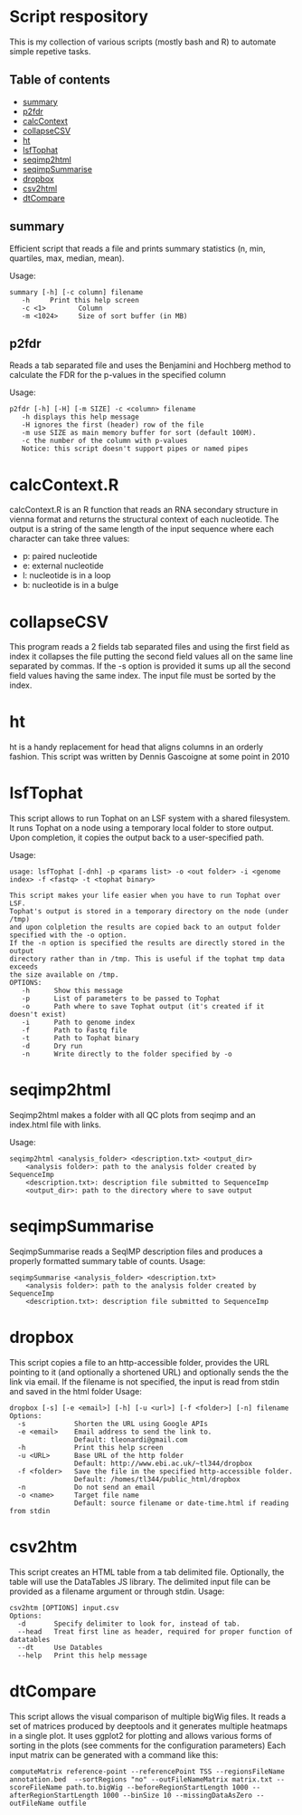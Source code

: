 # Script respository
This is my collection of various scripts (mostly bash and R) to automate simple repetive tasks.

## Table of contents
- [summary](#summary)
- [p2fdr](#p2fdr)
- [calcContext](#calccontextr)
- [collapseCSV](#collapsecsv)
- [ht](#ht)
- [lsfTophat](#lsftophat)
- [seqimp2html](#seqimp2html)
- [seqimpSummarise](#seqimpsummarise)
- [dropbox](#dropbox)
- [csv2html](#csv2htm)
- [dtCompare](#dtcompare)

## summary
Efficient script that reads a file and prints summary 
statistics (n, min, quartiles, max, median, mean).

Usage:
     
    summary [-h] [-c column] filename
       -h     Print this help screen
       -c <1>        Column
       -m <1024>     Size of sort buffer (in MB)

## p2fdr
Reads a tab separated file and uses the Benjamini and Hochberg method
to calculate the FDR for the p-values in the specified column

Usage:

    p2fdr [-h] [-H] [-m SIZE] -c <column> filename
       -h displays this help message
       -H ignores the first (header) row of the file
       -m use SIZE as main memory buffer for sort (default 100M).
       -c the number of the column with p-values
       Notice: this script doesn't support pipes or named pipes

# calcContext.R
calcContext.R is an R function that reads an RNA secondary structure in vienna format and returns the structural context of each nucleotide.
The output is a string of the same length of the input sequence where each character can take three values:
- p: paired nucleotide
- e: external nucleotide
- l: nucleotide is in a loop
- b: nucleotide is in a bulge

# collapseCSV
This program reads a 2 fields tab separated files and using the first field as index it collapses the file putting the second field values all on the same line separated by commas.
If the -s option is provided it sums up all the second field values having the same index.
The input file must be sorted by the index.	

# ht
ht is a handy replacement for head that aligns columns in an orderly fashion.
This script was written by Dennis Gascoigne at some point in 2010

# lsfTophat
This script allows to run Tophat on an LSF system with a shared filesystem. It runs Tophat on a node using a temporary local folder to store output. Upon completion, it copies the output back to a user-specified path.

Usage:

    usage: lsfTophat [-dnh] -p <params list> -o <out folder> -i <genome index> -f <fastq> -t <tophat binary>
    
    This script makes your life easier when you have to run Tophat over LSF.
    Tophat's output is stored in a temporary directory on the node (under /tmp) 
    and upon colpletion the results are copied back to an output folder 
    specified with the -o option.
    If the -n option is specified the results are directly stored in the output
    directory rather than in /tmp. This is useful if the tophat tmp data exceeds
    the size available on /tmp.
    OPTIONS:
       -h      Show this message
       -p      List of parameters to be passed to Tophat
       -o      Path where to save Tophat output (it's created if it doesn't exist)
       -i      Path to genome index
       -f      Path to Fastq file
       -t      Path to Tophat binary
       -d	   Dry run
       -n	   Write directly to the folder specified by -o

# seqimp2html
Seqimp2html makes a folder with all QC plots from seqimp and an index.html file with links.

Usage:

    seqimp2html <analysis_folder> <description.txt> <output_dir>
        <analysis folder>: path to the analysis folder created by SequenceImp
        <description.txt>: description file submitted to SequenceImp
        <output_dir>: path to the directory where to save output

# seqimpSummarise
SeqimpSummarise reads a SeqIMP description files and produces a properly formatted summary table of counts.
Usage:
 
    seqimpSummarise <analysis_folder> <description.txt>
        <analysis folder>: path to the analysis folder created by SequenceImp
        <description.txt>: description file submitted to SequenceImp

# dropbox

This script copies a file to an http-accessible folder, provides the URL pointing to it (and optionally a shortened URL) and optionally sends the the link via email.
If the filename is not specified, the input is read from stdin and saved in the html folder
Usage:

    dropbox [-s] [-e <email>] [-h] [-u <url>] [-f <folder>] [-n] filename
    Options:
      -s            Shorten the URL using Google APIs
      -e <email>    Email address to send the link to.
                    Default: tleonardi@gmail.com
      -h            Print this help screen
      -u <URL>      Base URL of the http folder
                    Default: http://www.ebi.ac.uk/~tl344/dropbox
      -f <folder>   Save the file in the specified http-accessible folder.
                    Default: /homes/tl344/public_html/dropbox
      -n            Do not send an email
      -o <name>     Target file name
                    Default: source filename or date-time.html if reading from stdin

# csv2htm
This script creates an HTML table from a tab delimited file. Optionally, the table will use the DataTables JS library. The delimited input file can be provided as a filename argument or through stdin.
Usage:

    csv2htm [OPTIONS] input.csv
    Options:
      -d       Specify delimiter to look for, instead of tab.
      --head   Treat first line as header, required for proper function of datatables
      --dt     Use Datables
      --help   Print this help message

# dtCompare
This script allows the visual comparison of multiple bigWig files.
It reads a set of matrices produced by deeptools and it generates multiple heatmaps in a single plot.
It uses ggplot2 for plotting and allows various forms of sorting in the plots (see comments for the configuration parameters)
Each input matrix can be generated with a command like this:

```
computeMatrix reference-point --referencePoint TSS --regionsFileName annotation.bed  --sortRegions "no" --outFileNameMatrix matrix.txt --scoreFileName path.to.bigWig --beforeRegionStartLength 1000 --afterRegionStartLength 1000 --binSize 10 --missingDataAsZero --outFileName outfile
```
